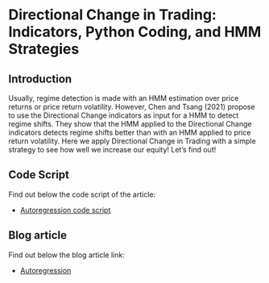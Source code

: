 # Directional Change in Trading: Indicators, Python Coding, and HMM Strategies

## Introduction 
Usually, regime detection is made with an HMM estimation over price returns or price return volatility. However, Chen and Tsang (2021) propose to use the Directional Change indicators as input for a HMM to detect regime shifts. They show that the HMM applied to the Directional Change indicators detects regime shifts better than with an HMM applied to price return volatility. Here we apply Directional Change in Trading with a simple strategy to see how well we increase our equity! Let’s find out! 

## Code Script
Find out below the code script of the article:
- [Autoregression code script](https://github.com/quantra-go-algo/Algorithmic-Trading-Code-Examples/blob/main/blog_articles/autoregression/borutashap_with_gpu.ipynb)
## Blog article 
Find out below the blog article link:
- [Autoregression](https://blog.quantinsti.com/directional-change-trading/)
